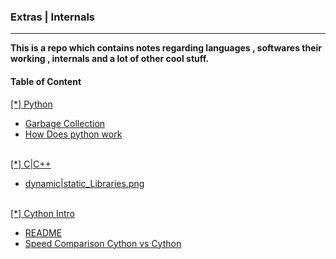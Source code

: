 <h3>Extras | Internals </h3><hr>
<b>This is a repo which contains notes regarding languages , softwares their working , internals and a lot of other cool stuff.</b>
  <br>
 <h4>Table of Content</h4>
   <a href="./python/"> [*] Python </a>
<br>
  <ul>
  <li><a href="./python/GarbageCollection.md "&emsp; &emsp; &emsp;>Garbage Collection</a></li>
  <li><a href="./python/HowDoesItWorks.md " &emsp; &emsp; &emsp; >How Does python work</a></li>
  </ul>
<br>
   <a href="./C|C++/"> [*] C|C++ </a>
  <ul>
  <li><a href="./C|C++/dynamic|static_Libraries.png "&emsp; &emsp; &emsp;>dynamic|static_Libraries.png</a></li>
  </ul>
<br>
   <a href="./Cython/"> [*] Cython Intro</a>
  <ul>
  <li><a href="./Cython/README.md "&emsp; &emsp; &emsp;>README</a></li>
  <li><a href="./Cython/Examples/First/README.md"&emsp; &emsp; &emsp;>Speed Comparison Cython vs Cython</a></li>
  </ul>

